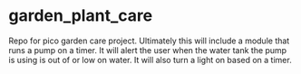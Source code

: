 # garden_plant_care
Repo for pico garden care project.
Ultimately this will include a module that runs a pump on a timer. It will alert the user when the water tank the pump is using is out of or low on water. It will also turn a light on based on a timer. 
